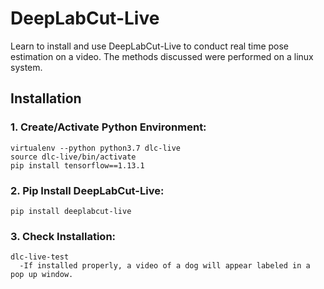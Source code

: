 # DeepLabCut-Live
Learn to install and use DeepLabCut-Live to conduct real time pose estimation on a video. The methods discussed were performed on a linux system.

## Installation

### 1. Create/Activate Python Environment:
    virtualenv --python python3.7 dlc-live
    source dlc-live/bin/activate
    pip install tensorflow==1.13.1

### 2. Pip Install DeepLabCut-Live:
    pip install deeplabcut-live

### 3. Check Installation:
    dlc-live-test
      -If installed properly, a video of a dog will appear labeled in a pop up window. 
